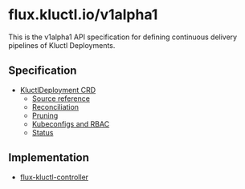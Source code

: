 # flux.kluctl.io/v1alpha1

This is the v1alpha1 API specification for defining continuous delivery pipelines
of Kluctl Deployments.

## Specification

- [KluctlDeployment CRD](kluctldeployment.md)
    + [Source reference](kluctldeployment.md#source-reference)
    + [Reconciliation](kluctldeployment.md#reconciliation)
    + [Pruning](kluctldeployment.md#pruning)
    + [Kubeconfigs and RBAC](kluctldeployment.md#kubeconfigs-and-rbac)
    + [Status](kluctldeployment.md#status)

## Implementation

* [flux-kluctl-controller](https://github.com/kluctl/flux-kluctl-controller)
